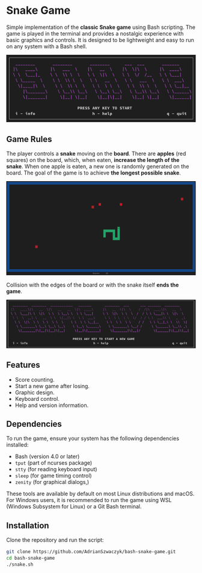 # Snake Game

Simple implementation of the **classic Snake game** using Bash scripting. The game is played in the terminal and provides a nostalgic experience with basic graphics and controls. It is designed to be lightweight and easy to run on any system with a Bash shell.

![Game Rules](images/title-screen.png)

## Game Rules
The player controls a **snake** moving on the **board**. There are **apples** (red squares) on the board, which, when eaten, **increase the length of the snake**. When one apple is eaten, a new one is randomly generated on the board. The goal of the game is to achieve **the longest possible snake**.

![Snake Game](images/game-preview.png)

Collision with the edges of the board or with the snake itself **ends the game**.

![Game Over](images/game-over-screen.png)

## Features
- Score counting.
- Start a new game after losing.
- Graphic design.
- Keyboard control.
- Help and version information.

## Dependencies
To run the game, ensure your system has the following dependencies installed:
- Bash (version 4.0 or later)
- `tput` (part of ncurses package)
- `stty` (for reading keyboard input)
- `sleep` (for game timing control)
- `zenity` (for graphical dialogs,)

These tools are available by default on most Linux distributions and macOS. For Windows users, it is recommended to run the game using WSL (Windows Subsystem for Linux) or a Git Bash terminal.

## Installation
Clone the repository and run the script:
```bash
git clone https://github.com/AdrianSzwaczyk/bash-snake-game.git
cd bash-snake-game
./snake.sh
```
